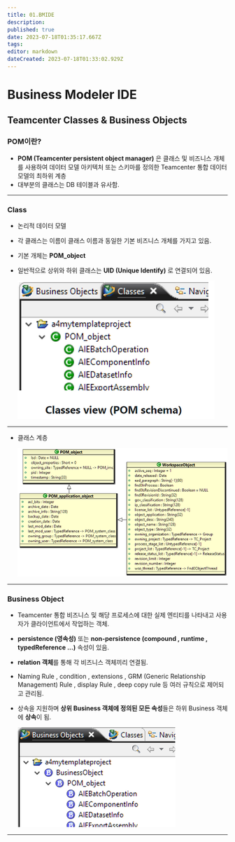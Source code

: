 ```yaml
---
title: 01.BMIDE
description: 
published: true
date: 2023-07-18T01:35:17.667Z
tags: 
editor: markdown
dateCreated: 2023-07-18T01:33:02.929Z
---
```


# Business Modeler IDE

## **Teamcenter Classes & Business Objects**

### POM이란?
- **POM (Teamcenter persistent object manager)** 은 클래스 및 비즈니스 개체를 사용하여 데이터 모델 아키텍처 또는 스키마를 정의한 Teamcenter 통합 데이터 모델의 최하위 계층
- 대부분의 클래스는 DB 테이블과 유사함.
---
### Class
- 논리적 데이터 모델
- 각 클래스는 이름이 클래스 이름과 동일한 기본 비즈니스 개체를 가지고 있음.
- 기본 개체는 **POM_object**
- 일반적으로 상위와 하위 클래스는 **UID (Unique Identify)** 로 연결되어 있음.
	
	![95ed07_44408671190d49f2b1f3c54838b416a6~mv2.webp](/95ed07_44408671190d49f2b1f3c54838b416a6~mv2.webp)
---
- 클래스 계층
	
	![95ed07_6ff73d7ee4974fe8a9795d81486f3ab7~mv2.webp](/95ed07_6ff73d7ee4974fe8a9795d81486f3ab7~mv2.webp)

---

### Business Object
- Teamcenter 통합 비즈니스 및 해당 프로세스에 대한 실제 엔티티를 나타내고 사용자가 클라이언트에서 작업하는 객체.
- **persistence (영속성)** 또는 **non-persistence (compound , runtime , typedReference ...)** 속성이 있음.
- **relation 객체**를 통해 각 비즈니스 객체끼리 연결됨.
- Naming Rule , condition , extensions , GRM (Generic Relationship Management) Rule , display Rule , deep copy rule 등 여러 규칙으로 제어되고 관리됨.
- 상속을 지원하며 **상위 Business 객체에 정의된 모든 속성**들은 하위 Business 객체에 **상속**이 됨.
	
	![95ed07_607f79f84e1f46578b0600f2d0b9fa87~mv2.webp](/95ed07_607f79f84e1f46578b0600f2d0b9fa87~mv2.webp)
---

















[BMIDE 공식 문서]: https://docs.sw.siemens.com/en-US/doc/282219420/PL20210421143201885.plm00071/xid366843